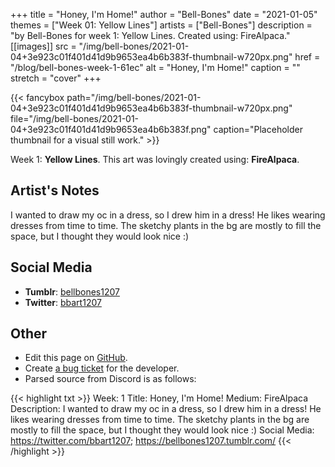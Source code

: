 +++
title =       "Honey, I'm Home!"
author =      "Bell-Bones"
date =        "2021-01-05"
themes =      ["Week 01: Yellow Lines"]
artists =     ["Bell-Bones"]
description = "by Bell-Bones for week 1: Yellow Lines. Created using: FireAlpaca."
[[images]]
      src = "/img/bell-bones/2021-01-04+3e923c01f401d41d9b9653ea4b6b383f-thumbnail-w720px.png"
      href = "/blog/bell-bones-week-1-61ec"
      alt = "Honey, I'm Home!"
      caption = ""
      stretch = "cover"
+++

{{< fancybox path="/img/bell-bones/2021-01-04+3e923c01f401d41d9b9653ea4b6b383f-thumbnail-w720px.png" file="/img/bell-bones/2021-01-04+3e923c01f401d41d9b9653ea4b6b383f.png" caption="Placeholder thumbnail for a visual still work." >}}


Week 1: **Yellow Lines**. This art was lovingly created using: **FireAlpaca**.

## Artist's Notes

I wanted to draw my oc in a dress, so I drew him in a dress! He likes wearing dresses from time to time. The sketchy plants in the bg are mostly to fill the space, but I thought they would look nice :)

## Social Media

- **Tumblr**: <a href='https://bellbones1207.tumblr.com' target='_blank'>bellbones1207</a>
- **Twitter**: <a href='https://twitter.com/bbart1207' target='_blank'>bbart1207</a>

## Other

- Edit this page on [GitHub](https://github.com/teaminkling/web-refresh/edit/main/content/blog/bell-bones-week-1-61ec.md).
- Create [a bug ticket](https://github.com/teaminkling/web-refresh/issues/new?assignees=&labels=bug&template=problem-report.md&title=) for the developer.
- Parsed source from Discord is as follows:

{{< highlight txt >}}
Week: 1
Title: Honey, I'm Home!
Medium: FireAlpaca
Description: I wanted to draw my oc in a dress, so I drew him in a dress! He likes wearing dresses from time to time. The sketchy plants in the bg are mostly to fill the space, but I thought they would look nice :)
Social Media: https://twitter.com/bbart1207; https://bellbones1207.tumblr.com/
{{< /highlight >}}